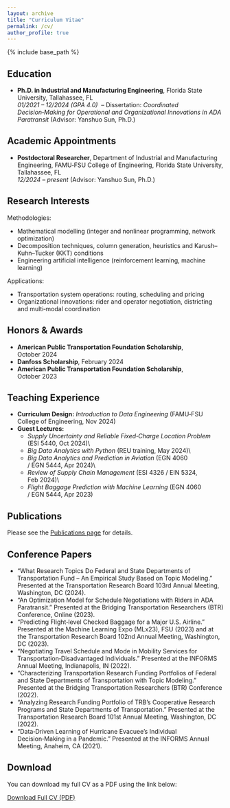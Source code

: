 ```yaml
---
layout: archive
title: "Curriculum Vitae"
permalink: /cv/
author_profile: true
---
```


{% include base_path %}

<h2>Education</h2>

* **Ph.D. in Industrial and Manufacturing Engineering**, Florida State University, Tallahassee, FL &nbsp;\
  *01/2021 – 12/2024 (GPA 4.0)* &nbsp;– Dissertation: *Coordinated Decision‑Making for Operational and Organizational Innovations in ADA Paratransit* (Advisor: Yanshuo Sun, Ph.D.)


<h2>Academic Appointments</h2>

* **Postdoctoral Researcher**, Department of Industrial and Manufacturing Engineering, FAMU‑FSU College of Engineering, Florida State University, Tallahassee, FL &nbsp;\
  *12/2024 – present* (Advisor: Yanshuo Sun, Ph.D.)


<h2>Research Interests</h2>

Methodologies:

* Mathematical modelling (integer and nonlinear programming, network optimization)
* Decomposition techniques, column generation, heuristics and Karush–Kuhn–Tucker (KKT) conditions
* Engineering artificial intelligence (reinforcement learning, machine learning)

Applications:

* Transportation system operations: routing, scheduling and pricing
* Organizational innovations: rider and operator negotiation, districting and multi‑modal coordination

<h2>Honors &amp; Awards</h2>

* **American Public Transportation Foundation Scholarship**, October 2024
* **Danfoss Scholarship**, February 2024
* **American Public Transportation Foundation Scholarship**, October 2023


<h2>Teaching Experience</h2>

* **Curriculum Design:** *Introduction to Data Engineering* (FAMU‑FSU College of Engineering, Nov 2024)
* **Guest Lectures:** 
  * *Supply Uncertainty and Reliable Fixed‑Charge Location Problem* (ESI 5440, Oct 2024)\
  * *Big Data Analytics with Python* (REU training, May 2024)\
  * *Big Data Analytics and Prediction in Aviation* (EGN 4060 / EGN 5444, Apr 2024)\
  * *Review of Supply Chain Management* (ESI 4326 / EIN 5324, Feb 2024)\
  * *Flight Baggage Prediction with Machine Learning* (EGN 4060 / EGN 5444, Apr 2023)

<h2>Publications</h2>

<p> Please see the <a href="{{ site.baseurl }}/publications/">Publications page</a> for details.</p>

<h2>Conference Papers</h2>

<ul>
  <li>“What Research Topics Do Federal and State Departments of Transportation Fund – An Empirical Study Based on Topic Modeling.” Presented at the Transportation Research Board 103rd Annual Meeting, Washington, DC (2024).</li>
  <li>“An Optimization Model for Schedule Negotiations with Riders in ADA Paratransit.” Presented at the Bridging Transportation Researchers (BTR) Conference, Online (2023).</li>
  <li>“Predicting Flight‑level Checked Baggage for a Major U.S. Airline.” Presented at the Machine Learning Expo (MLx23), FSU (2023) and at the Transportation Research Board 102nd Annual Meeting, Washington, DC (2023).</li>
  <li>“Negotiating Travel Schedule and Mode in Mobility Services for Transportation‑Disadvantaged Individuals.” Presented at the INFORMS Annual Meeting, Indianapolis, IN (2022).</li>
  <li>“Characterizing Transportation Research Funding Portfolios of Federal and State Departments of Transportation with Topic Modeling.” Presented at the Bridging Transportation Researchers (BTR) Conference (2022).</li>
  <li>“Analyzing Research Funding Portfolio of TRB’s Cooperative Research Programs and State Departments of Transportation.” Presented at the Transportation Research Board 101st Annual Meeting, Washington, DC (2022).</li>
  <li>“Data‑Driven Learning of Hurricane Evacuee’s Individual Decision‑Making in a Pandemic.” Presented at the INFORMS Annual Meeting, Anaheim, CA (2021).</li>
</ul>

<h2>Download</h2>

<p>You can download my full CV as a PDF using the link below:</p>

<p><a href="{{ site.baseurl }}/files/cv.pdf" class="btn btn--primary">Download Full CV (PDF)</a></p>
